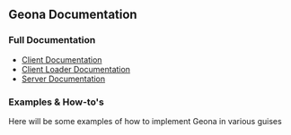 ## Geona Documentation

### Full Documentation
- [Client Documentation](client/)
- [Client Loader Documentation](client_loader/)
- [Server Documentation](server/)

### Examples & How-to's
Here will be some examples of how to implement Geona in various guises